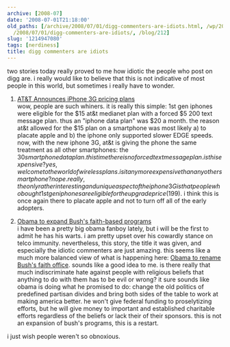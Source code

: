 ```yaml
---
archive: [2008-07]
date: '2008-07-01T21:18:00'
old_paths: [/archive/2008/07/01/digg-commenters-are-idiots.html, /wp/2008/07/01/digg-commenters-are-idiots/,
  /2008/07/01/digg-commenters-are-idiots/, /blog/212]
slug: '1214947080'
tags: [nerdiness]
title: digg commenters are idiots
---
```


two stories today really proved to me how idiotic the people who post on digg are. i really would like to believe that this is not indicative of most people in this world, but sometimes i really have to wonder.

1. [AT&T Announces iPhone 3G pricing plans][1]  
wow, people are such whiners. it is really this simple: 1st gen iphones
were eligible for the $15 at&t medianet plan with a forced $5 200 text
message plan. thus an "iphone data plan" was $20 a month. the reason at&t
allowed for the $15 plan on a smartphone was most likely a) to placate
apple and b) the iphone only supported slower EDGE speeds. now, with the
new iphone 3G, at&t is giving the phone the same treatment as all other
smartphones: the $30 smartphone data plan. this time there is no forced
text message plan. is this expensive? yes, welcome to the world of
wireless plans. is it any more expensive than any other smartphone? nope.
really, the only rather interesting and unique aspect of the iphone 3G is
that people who bought 1st gen iphones are eligible for the upgrade price
($199). i think this is once again there to placate apple and not to turn
off all of the early adopters.


2. [Obama to expand Bush's faith-based programs][2]  
i have been a pretty big obama fanboy lately, but i will be the first to
admit he has his warts. i am pretty upset over his cowardly stance on
telco immunity. nevertheless, this story, the title it was given, and
especially the idiotic commenters are just amazing. this seems like a much
more balanced view of what is happening here: [Obama to rename Bush's
faith office][3]. sounds like a good idea to me. is there really that much
indiscriminate hate against people with religious beliefs that anything to
do with them has to be evil or wrong? it sure sounds like obama is doing
what he promised to do: change the old politics of predefined partisan
divides and bring both sides of the table to work at making america
better. he won't give federal funding to proselytizing efforts, but he
will give money to important and established charitable efforts regardless
of the beliefs or lack their of their sponsors. this is not an expansion
of bush's programs, this is a restart.

i just wish people weren't so obnoxious.

[1]: http://digg.com/apple/AT_T_Announces_iPhone_3G_pricing_plans
[2]: http://digg.com/2008_us_elections/Obama_to_expand_Bush_s_faith_based_programs
[3]: http://www.politico.com/news/stories/0708/11462.html

